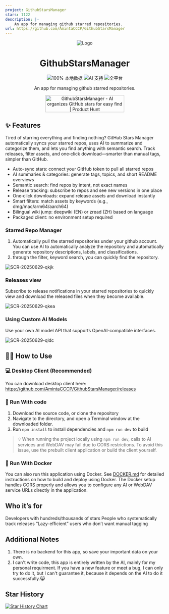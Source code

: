 ```yaml
---
project: GithubStarsManager
stars: 1122
description: |-
    An app for managing github starred repositories. 
url: https://github.com/AmintaCCCP/GithubStarsManager
---
```


<div align="center">

![Logo](upload/logo.png)

# GithubStarsManager

![100% 本地数据](https://img.shields.io/badge/数据存储-100%25本地-success?style=flat&logo=database&logoColor=white) ![AI 支持](https://img.shields.io/badge/AI-支持多模型-blue?style=flat&logo=openai&logoColor=white) ![全平台](https://img.shields.io/badge/平台-Windows%20%7C%20macOS%20%7C%20Linux-purple?style=flat&logo=electron&logoColor=white)


An app for managing github starred repositories.

<a href="https://www.producthunt.com/products/githubstarsmanager?embed=true&utm_source=badge-featured&utm_medium=badge&utm_source=badge-githubstarsmanager" target="_blank"><img src="https://api.producthunt.com/widgets/embed-image/v1/featured.svg?post_id=1001489&theme=light&t=1754373322417" alt="GithubStarsManager - AI&#0032;organizes&#0032;GitHub&#0032;stars&#0032;for&#0032;easy&#0032;find | Product Hunt" style="width: 250px; height: 54px;" width="250" height="54" /></a>

</div>

## ✨ Features

Tired of starring everything and finding nothing? GitHub Stars Manager automatically syncs your starred repos, uses AI to summarize and categorize them, and lets you find anything with semantic search. Track releases, filter assets, and one‑click download—smarter than manual tags, simpler than GitHub.

- Auto-sync stars: connect your GitHub token to pull all starred repos
- AI summaries & categories: generate tags, topics, and short README overviews
- Semantic search: find repos by intent, not exact names
- Release tracking: subscribe to repos and see new versions in one place
- One‑click downloads: expand release assets and download instantly
- Smart filters: match assets by keywords (e.g., dmg/mac/arm64/aarch64)
- Bilingual wiki jump: deepwiki (EN) or zread (ZH) based on language
- Packaged client: no environment setup required

### Starred Repo Manager

1. Automatically pull the starred repositories under your github account. You can use AI to automatically analyze the repository and automatically generate repository descriptions, labels, and classifications.
2. through the filter, keyword search, you can quickly find the repository.

![SCR-20250629-qkjk](upload/repo.jpg)

### Releases view

Subscribe to release notifications in your starred repositories to quickly view and download the released files when they become available.

![SCR-20250629-qkea](upload/release.jpg)

### Using Custom AI Models

Use your own AI model API that supports OpenAI-compatible interfaces.

![SCR-20250629-qldc](upload/SCR-20250629-qldc.png)

## 👋🏻 How to Use

### 💻 Desktop Client (Recommended)

You can download desktop client here:
https://github.com/AmintaCCCP/GithubStarsManager/releases

### 🤖 Run With code

1. Download the source code, or clone the repository
2. Navigate to the directory, and open a Terminal window at the downloaded folder.
3. Run `npm install` to install dependencies and `npm run dev` to build

> 💡 When running the project locally using `npm run dev`, calls to AI services and WebDAV may fail due to CORS restrictions. To avoid this issue, use the prebuilt client application or build the client yourself.

### 🐳 Run With Docker

You can also run this application using Docker. See [DOCKER.md](DOCKER.md) for detailed instructions on how to build and deploy using Docker. The Docker setup handles CORS properly and allows you to configure any AI or WebDAV service URLs directly in the application.


## Who it’s for

Developers with hundreds/thousands of stars
People who systematically track releases
“Lazy-efficient” users who don’t want manual tagging

## Additional Notes

1. There is no backend for this app, so save your important data on your own.
2. I can't write code, this app is entirely written by the AI, mainly for my personal requirment. If you have a new feature or meet a bug, I can only try to do it, but I can't guarantee it, because it depends on the AI to do it successfully.😹

## Star History

[![Star History Chart](https://api.star-history.com/svg?repos=AmintaCCCP/GithubStarsManager&type=Date)](https://www.star-history.com/#AmintaCCCP/GithubStarsManager&Date)

